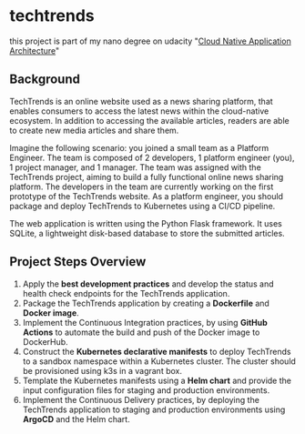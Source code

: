 # techtrends
this project is part of my nano degree on udacity "[Cloud Native Application Architecture][1]"

## Background
TechTrends is an online website used as a news sharing platform, that enables consumers to access the latest news within the cloud-native ecosystem. In addition to accessing the available articles, readers are able to create new media articles and share them.

Imagine the following scenario: you joined a small team as a Platform Engineer. The team is composed of 2 developers, 1 platform engineer (you), 1 project manager, and 1 manager. The team was assigned with the TechTrends project, aiming to build a fully functional online news sharing platform. The developers in the team are currently working on the first prototype of the TechTrends website. As a platform engineer, you should package and deploy TechTrends to Kubernetes using a CI/CD pipeline.

The web application is written using the Python Flask framework. It uses SQLite, a lightweight disk-based database to store the submitted articles.


## Project Steps Overview
1. Apply the **best development practices** and develop the status and health check endpoints for the TechTrends application.
2. Package the TechTrends application by creating a **Dockerfile** and **Docker image**.
3. Implement the Continuous Integration practices, by using **GitHub Actions** to automate the build and push of the Docker image to DockerHub.
4. Construct the **Kubernetes declarative manifests** to deploy TechTrends to a sandbox namespace within a Kubernetes cluster. The cluster should be provisioned using k3s in a vagrant box.
5. Template the Kubernetes manifests using a **Helm chart** and provide the input configuration files for staging and production environments.
6. Implement the Continuous Delivery practices, by deploying the TechTrends application to staging and production environments using **ArgoCD** and the Helm chart.



[1]: https://www.udacity.com/course/cloud-native-application-architecture-nanodegree--nd064
